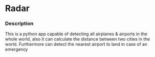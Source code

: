 <h1> Radar  </h1>


<h3> Description  </h3>

<p>
This is a python app capable of detecting all airplanes & airports in the whole world, also it can calculate the distance between two cities in the world. Furthermore can detect the nearest airport to land in case of an emergency
</p>
